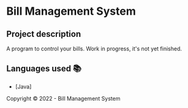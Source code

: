 ﻿<h1>Bill Management System</h1> 

## Project description

<p align="justify">
    A program to control your bills. Work in progress, it's not yet finished.
</p>

## Languages used :books:

- [Java]

Copyright :copyright: 2022 - Bill Management System

